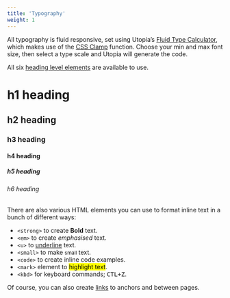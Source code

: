 ```yaml
---
title: 'Typography'
weight: 1
---
```


All typography is fluid responsive, set using Utopia’s [Fluid Type Calculator](https://utopia.fyi/type/calculator), which makes use of the [CSS Clamp](https://developer.mozilla.org/en-US/docs/Web/CSS/clamp) function. Choose your min and max font size, then select a type scale and Utopia will generate the code.

All six [heading level elements](https://developer.mozilla.org/en-US/docs/Web/HTML/Element/Heading_Elements) are available to use.

# h1 heading
## h2 heading
### h3 heading
#### h4 heading
##### h5 heading
###### h6 heading

There are also various HTML elements you can use to format inline text in a bunch of different ways:

- `<strong>` to create **Bold** text.
- `<em>` to create *emphasised* text.
- `<u>` to <u>underline</u> text.
- `<small>` to make <small>small</small> text.
- `<code>` to create inline code examples.
- `<mark>` element to <mark>highlight text</mark>.
- `<kbd>` for keyboard commands; <kbd>CTL+Z</kbd>.

Of course, you can also create [links](#) to anchors and between pages.